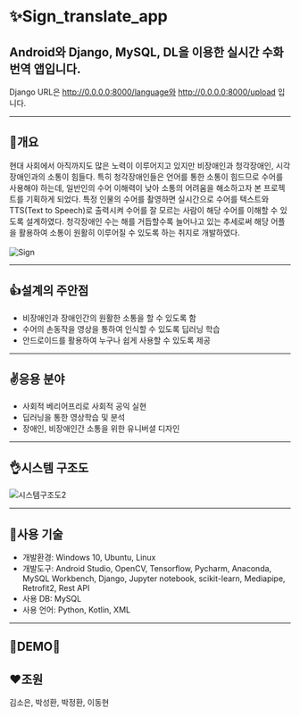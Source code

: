 # ✨Sign_translate_app

## Android와 Django, MySQL, DL을 이용한 실시간 수화 번역 앱입니다.

Django URL은 http://0.0.0.0:8000/language와 http://0.0.0.0:8000/upload 입니다.
***
## 🙌개요
  현대 사회에서 아직까지도 많은 노력이 이루어지고 있지만 비장애인과 청각장애인, 시각장애인과의 소통이 힘들다. 특히 청각장애인들은 언어를 통한 소통이 힘드므로 수어를 사용해야 하는데, 일반인의 수어 이해력이 낮아 소통의 어려움을 해소하고자 본 프로젝트를 기획하게 되었다. 특정 인물의 수어를 촬영하면 실시간으로 수어를 텍스트와 TTS(Text to Speech)로 출력시켜 수어를 잘 모르는 사람이 해당 수어를 이해할 수 있도록 설계하였다. 청각장애인 수는 해를 거듭할수록 늘어나고 있는 추세로써 해당 어플을 활용하여 소통이 원활히 이루어질 수 있도록 하는 취지로 개발하였다.
<br/>
<br/>
![Sign](https://user-images.githubusercontent.com/46741844/139357577-8ae6079d-a214-493e-b8ff-a2edc1713f7e.jpg)
***
## 👍설계의 주안점
 - 비장애인과 장애인간의 원활한 소통을 할 수 있도록 함
 - 수어의 손동작을 영상을 통하여 인식할 수 있도록 딥러닝 학습
 - 안드로이드를 활용하여 누구나 쉽게 사용할 수 있도록 제공
***
## ✌응용 분야
 - 사회적 베리어프리로 사회적 공익 실현
 - 딥러닝을 통한 영상학습 및 분석
 - 장애인, 비장애인간 소통을 위한 유니버셜 디자인
***
## 👌시스템 구조도
![시스템구조도2](https://user-images.githubusercontent.com/46741844/139360236-81107877-4219-4df0-bb05-ed94d94a5e2b.png)
***
## 👏사용 기술
 - 개발환경: Windows 10, Ubuntu, Linux
 - 개발도구: Android Studio, OpenCV, Tensorflow, Pycharm, Anaconda, MySQL Workbench, Django, Jupyter notebook, scikit-learn, Mediapipe, Retrofit2, Rest API
 - 사용 DB: MySQL
 - 사용 언어: Python, Kotlin, XML
***
## 🎈DEMO🎈
## ❤조원
김소은, 박성환, 박정환, 이동현
